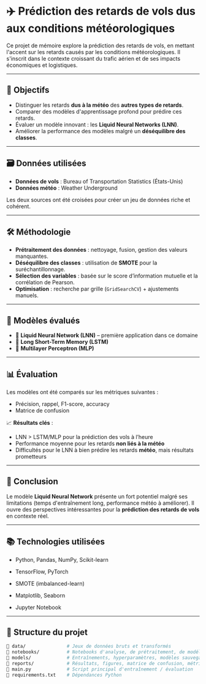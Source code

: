 # ✈️ Prédiction des retards de vols dus aux conditions météorologiques

Ce projet de mémoire explore la prédiction des retards de vols, en mettant l'accent sur les retards causés par les conditions météorologiques. Il s'inscrit dans le contexte croissant du trafic aérien et de ses impacts économiques et logistiques.

---

## 🧠 Objectifs

- Distinguer les retards **dus à la météo** des **autres types de retards**.
- Comparer des modèles d'apprentissage profond pour prédire ces retards.
- Évaluer un modèle innovant : les **Liquid Neural Networks (LNN)**.
- Améliorer la performance des modèles malgré un **déséquilibre des classes**.

---

## 🗃️ Données utilisées

- **Données de vols** : Bureau of Transportation Statistics (États-Unis)  
- **Données météo** : Weather Underground  

Les deux sources ont été croisées pour créer un jeu de données riche et cohérent.

---

## 🛠️ Méthodologie

- **Prétraitement des données** : nettoyage, fusion, gestion des valeurs manquantes.
- **Déséquilibre des classes** : utilisation de **SMOTE** pour la suréchantillonnage.
- **Sélection des variables** : basée sur le score d’information mutuelle et la corrélation de Pearson.
- **Optimisation** : recherche par grille (`GridSearchCV`) + ajustements manuels.

---

## 🤖 Modèles évalués

- 🧪 **Liquid Neural Network (LNN)** – première application dans ce domaine  
- 🔁 **Long Short-Term Memory (LSTM)**  
- 🔢 **Multilayer Perceptron (MLP)**  

---

## 📊 Évaluation

Les modèles ont été comparés sur les métriques suivantes :
- Précision, rappel, F1-score, accuracy
- Matrice de confusion

📈 **Résultats clés** :
- LNN > LSTM/MLP pour la prédiction des vols à l’heure  
- Performance moyenne pour les retards **non liés à la météo**  
- Difficultés pour le LNN à bien prédire les retards **météo**, mais résultats prometteurs

---

## 📝 Conclusion

Le modèle **Liquid Neural Network** présente un fort potentiel malgré ses limitations (temps d'entraînement long, performance météo à améliorer). Il ouvre des perspectives intéressantes pour la **prédiction des retards de vols** en contexte réel.

---

## 📚 Technologies utilisées
- Python, Pandas, NumPy, Scikit-learn

- TensorFlow, PyTorch

- SMOTE (imbalanced-learn)

- Matplotlib, Seaborn

- Jupyter Notebook



---

## 📂 Structure du projet

```bash
📁 data/               # Jeux de données bruts et transformés
📁 notebooks/          # Notebooks d'analyse, de prétraitement, de modélisation
📁 models/             # Entraînements, hyperparamètres, modèles sauvegardés
📁 reports/            # Résultats, figures, matrice de confusion, métriques
📄 main.py             # Script principal d'entraînement / évaluation
📄 requirements.txt    # Dépendances Python

